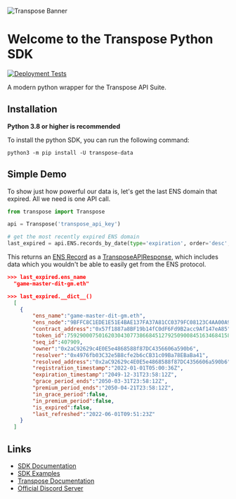 ![Transpose Banner](https://files.readme.io/356ac19-TRSP_DocBanner.png)

# Welcome to the Transpose Python SDK
[![Deployment Tests](https://github.com/TransposeData/transpose-python-sdk/actions/workflows/deployment_tests.yml/badge.svg)](https://github.com/TransposeData/transpose-python-sdk/actions/workflows/deployment_tests.yml)

A modern python wrapper for the Transpose API Suite.


## Installation

**Python 3.8 or higher is recommended**

To install the python SDK, you can run the following command:
```
python3 -m pip install -U transpose-data
```

## Simple Demo

To show just how powerful our data is, let's get the last ENS domain that expired. All we need is one API call.
```python
from transpose import Transpose

api = Transpose('transpose_api_key')

# get the most recently expired ENS domain
last_expired = api.ENS.records_by_date(type='expiration', order='desc', limit=1)
```

This returns an [ENS Record](https://github.com/TransposeData/transpose-python-sdk/tree/main/docs/ens.md#ENS-Record-Model) as a [TransposeAPIResponse](https://github.com/TransposeData/transpose-python-sdk/tree/main/docs/documentation.md#Response-Classes), which includes data which you wouldn't be able to easily get from the ENS protocol.

```json
>>> last_expired.ens_name
  "game-master-dit-gm.eth"

>>> last_expired.__dict__()
  [
    {
        "ens_name":"game-master-dit-gm.eth",
        "ens_node":"9BFFC8C1EDE1E51E4BAE137FA37A81CC0379FC08123C4AA00A931D0D983956B7",
        "contract_address":"0x57f1887a8BF19b14fC0dF6Fd9B2acc9Af147eA85",
        "token_id":75929000750162030430773866845127925090084516346841580577625168871716954805188,
        "seq_id":407909,
        "owner":"0x2aC92629c4E0E5e4868588f87DC4356606a590b6",
        "resolver":"0x4976fb03C32e5B8cfe2b6cCB31c09Ba78EBaBa41",
        "resolved_address":"0x2aC92629c4E0E5e4868588f87DC4356606a590b6",
        "registration_timestamp":"2022-01-01T05:00:36Z",
        "expiration_timestamp":"2049-12-31T23:58:12Z",
        "grace_period_ends":"2050-03-31T23:58:12Z",
        "premium_period_ends":"2050-04-21T23:58:12Z",
        "in_grace_period":false,
        "in_premium_period":false,
        "is_expired":false,
        "last_refreshed":"2022-06-01T09:51:23Z"
    }
  ]
```

## Links
- [SDK Documentation](https://github.com/TransposeData/transpose-python-sdk/tree/main/docs/documentation.md)
- [SDK Examples](https://github.com/TransposeData/transpose-python-sdk/tree/main/examples)
- [Transpose Documentation](https://docs.transpose.io)
- [Official Discord Server](https://discord.gg/AKguqp3U57)